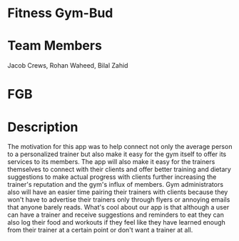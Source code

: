 # Fitness Gym-Bud
# Team Members 
Jacob Crews, Rohan Waheed, Bilal Zahid 
# FGB
# Description
The motivation for this app was to help connect not only the average person to a personalized trainer but also make it easy for the gym itself to offer its services to its members. The app will also make it easy for the trainers themselves to connect with their clients 
and offer better training and dietary suggestions to make actual progress with clients further increasing the trainer's reputation and the gym's influx of members. Gym administrators also will have an easier time pairing their trainers with clients because they won't have to advertise their trainers only through flyers or annoying emails that anyone barely reads. What's cool about our app is that although a user can have a trainer and receive suggestions and reminders to eat they can also log their food and workouts if they feel like they have learned enough from their trainer at a certain point or don't want a trainer at all. 
